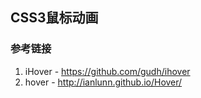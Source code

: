CSS3鼠标动画
---
### 参考链接
1. iHover - https://github.com/gudh/ihover
2. hover - http://ianlunn.github.io/Hover/
